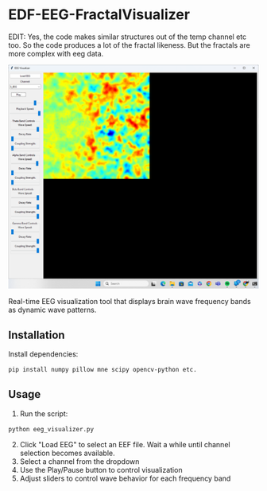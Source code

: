 # EDF-EEG-FractalVisualizer

EDIT: 
Yes, the code makes similar structures out of the temp channel etc too. So the code produces a  lot of the fractal likeness. But the fractals are more complex with eeg data.

![Visualizer](./visualizer.png)


Real-time EEG visualization tool that displays brain wave frequency bands as dynamic wave patterns.

## Installation

Install dependencies:
```bash
pip install numpy pillow mne scipy opencv-python etc. 
```

## Usage

1. Run the script:
```bash
python eeg_visualizer.py
```

2. Click "Load EEG" to select an EEF file. Wait a while until channel selection becomes available. 
3. Select a channel from the dropdown
4. Use the Play/Pause button to control visualization
5. Adjust sliders to control wave behavior for each frequency band
